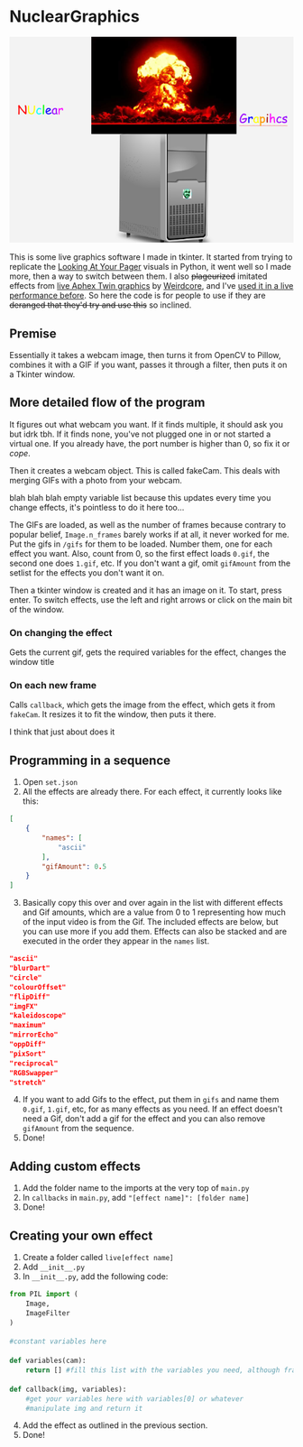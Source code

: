 # NuclearGraphics

![funni logo](https://raw.githubusercontent.com/onlytruejames/nuclearGraphics/main/nuclearGraphics.png)

This is some live graphics software I made in tkinter. It started from trying to replicate the [Looking At Your Pager](https://www.youtube.com/watch?v=Z2IwAKmY774) visuals in Python, it went well so I made more, then a way to switch between them. I also ~~plageurized~~ imitated effects from [live Aphex Twin graphics](https://www.youtube.com/watch?v=961uG4Ixg_Y) by [Weirdcore](http://weirdcore.tv), and I've [used it in a live performance before](https://www.instagram.com/p/CqgMcw5ohTc/). So here the code is for people to use if they are ~~deranged that they'd try and use this~~ so inclined.

## Premise

Essentially it takes a webcam image, then turns it from OpenCV to Pillow, combines it with a GIF if you want, passes it through a filter, then puts it on a Tkinter window.

## More detailed flow of the program

It figures out what webcam you want. If it finds multiple, it should ask you but idrk tbh. If it finds none, you've not plugged one in or not started a virtual one. If you already have, the port number is higher than 0, so fix it or *cope*.

Then it creates a webcam object. This is called fakeCam. This deals with merging GIFs with a photo from your webcam.

blah blah blah empty variable list because this updates every time you change effects, it's pointless to do it here too...

The GIFs are loaded, as well as the number of frames because contrary to popular belief, `Image.n_frames` barely works if at all, it never worked for me. Put the gifs in `/gifs` for them to be loaded. Number them, one for each effect you want. Also, count from 0, so the first effect loads `0.gif`, the second one does `1.gif`, etc. If you don't want a gif, omit `gifAmount` from the setlist for the effects you don't want it on.

Then a tkinter window is created and it has an image on it. To start, press enter. To switch effects, use the left and right arrows or click on the main bit of the window.

### On changing the effect

Gets the current gif, gets the required variables for the effect, changes the window title

### On each new frame

Calls `callback`, which gets the image from the effect, which gets it from `fakeCam`. It resizes it to fit the window, then puts it there.

I think that just about does it

## Programming in a sequence

1. Open `set.json`
2. All the effects are already there. For each effect, it currently looks like this:
```json
[
    {
        "names": [
            "ascii"
        ],
        "gifAmount": 0.5
    }
]
```
3. Basically copy this over and over again in the list with different effects and Gif amounts, which are a value from 0 to 1 representing how much of the input video is from the Gif. The included effects are below, but you can use more if you add them. Effects can also be stacked and are executed in the order they appear in the `names` list.

```json
"ascii"
"blurDart"
"circle"
"colourOffset"
"flipDiff"
"imgFX"
"kaleidoscope"
"maximum"
"mirrorEcho"
"oppDiff"
"pixSort"
"reciprocal"
"RGBSwapper"
"stretch"
```
4. If you want to add Gifs to the effect, put them in `gifs` and name them `0.gif`, `1.gif`, etc, for as many effects as you need. If an effect doesn't need a Gif, don't add a gif for the effect and you can also remove `gifAmount` from the sequence.
5. Done!

## Adding custom effects

1. Add the folder name to the imports at the very top of `main.py`
2. In `callbacks` in `main.py`, add `"[effect name]": [folder name]`
4. Done!

## Creating your own effect

1. Create a folder called `live[effect name]`
2. Add `__init__.py`
3. In `__init__.py`, add the following code:
```python
from PIL import (
    Image,
    ImageFilter
)

#constant variables here

def variables(cam):
    return [] #fill this list with the variables you need, although frankly it can be any data type as long as it's only one variable

def callback(img, variables):
    #get your variables here with variables[0] or whatever
    #manipulate img and return it

```

4. Add the effect as outlined in the previous section.
5. Done!